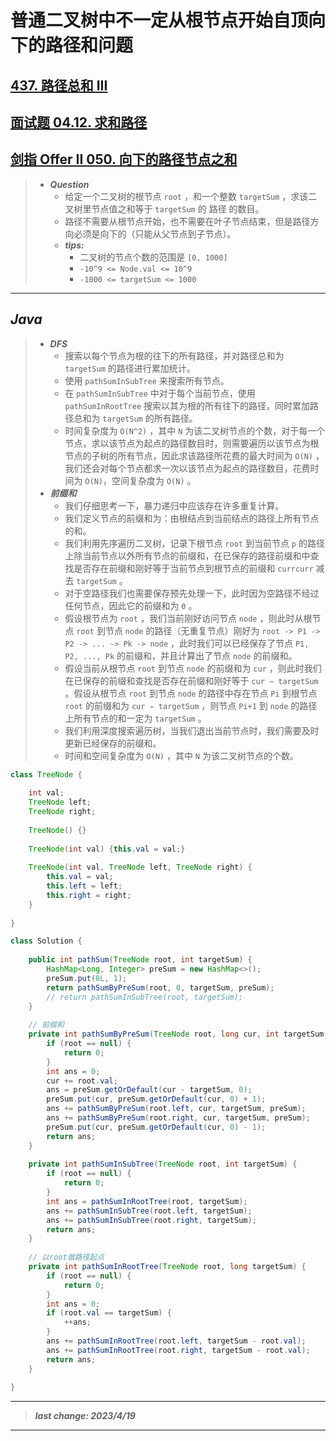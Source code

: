# 普通二叉树中不一定从根节点开始自顶向下的路径和问题

## [437. 路径总和 III](https://leetcode.cn/problems/path-sum-iii/)

## [面试题 04.12. 求和路径](https://leetcode.cn/problems/paths-with-sum-lcci/)

## [剑指 Offer II 050. 向下的路径节点之和](https://leetcode.cn/problems/6eUYwP/)

> - ***Question***
>   - 给定一个二叉树的根节点 `root` ，和一个整数 `targetSum` ，求该二叉树里节点值之和等于 `targetSum` 的 路径 的数目。
>   - 路径不需要从根节点开始，也不需要在叶子节点结束，但是路径方向必须是向下的（只能从父节点到子节点）。
>   - ***tips:***
>     - 二叉树的节点个数的范围是 `[0, 1000]`
>     - `-10^9 <= Node.val <= 10^9`
>     - `-1000 <= targetSum <= 1000`

---

## *Java*

> - ***DFS***
>   - 搜索以每个节点为根的往下的所有路径，并对路径总和为 `targetSum` 的路径进行累加统计。
>   - 使用 `pathSumInSubTree` 来搜索所有节点。
>   - 在 `pathSumInSubTree` 中对于每个当前节点，使用 `pathSumInRootTree` 搜索以其为根的所有往下的路径，同时累加路径总和为 `targetSum` 的所有路径。
>   - 时间复杂度为 `O(N^2)` ，其中 `N` 为该二叉树节点的个数，对于每一个节点，求以该节点为起点的路径数目时，则需要遍历以该节点为根节点的子树的所有节点，因此求该路径所花费的最大时间为 `O(N)` ，我们还会对每个节点都求一次以该节点为起点的路径数目，花费时间为 `O(N)`，空间复杂度为 `O(N)` 。
> - ***前缀和***
>   - 我们仔细思考一下，暴力递归中应该存在许多重复计算。
>   - 我们定义节点的前缀和为：由根结点到当前结点的路径上所有节点的和。
>   - 我们利用先序遍历二叉树，记录下根节点 `root` 到当前节点 `p` 的路径上除当前节点以外所有节点的前缀和，在已保存的路径前缀和中查找是否存在前缀和刚好等于当前节点到根节点的前缀和 `currcurr` 减去 `targetSum` 。
>   - 对于空路径我们也需要保存预先处理一下，此时因为空路径不经过任何节点，因此它的前缀和为 `0` 。
>   - 假设根节点为 `root` ，我们当前刚好访问节点 `node` ，则此时从根节点 `root` 到节点 `node` 的路径（无重复节点）刚好为 `root -> P1 -> P2 -> ... -> Pk -> node` ，此时我们可以已经保存了节点 `P1, P2, ..., Pk` 的前缀和，并且计算出了节点 `node` 的前缀和。
>   - 假设当前从根节点 `root` 到节点 `node` 的前缀和为 `cur` ，则此时我们在已保存的前缀和查找是否存在前缀和刚好等于 `cur − targetSum` 。假设从根节点 `root` 到节点 `node` 的路径中存在节点 `Pi` 到根节点 `root` 的前缀和为 `cur − targetSum` ，则节点 `Pi+1` 到 `node` 的路径上所有节点的和一定为 `targetSum` 。
>   - 我们利用深度搜索遍历树，当我们退出当前节点时，我们需要及时更新已经保存的前缀和。
>   - 时间和空间复杂度为 `O(N)` ，其中 `N` 为该二叉树节点的个数。

```java
class TreeNode {
    
    int val;
    TreeNode left;
    TreeNode right;
    
    TreeNode() {}
    
    TreeNode(int val) {this.val = val;}
    
    TreeNode(int val, TreeNode left, TreeNode right) {
        this.val = val;
        this.left = left;
        this.right = right;
    }
    
}

class Solution {
    
    public int pathSum(TreeNode root, int targetSum) {
        HashMap<Long, Integer> preSum = new HashMap<>();
        preSum.put(0L, 1);
        return pathSumByPreSum(root, 0, targetSum, preSum);
        // return pathSumInSubTree(root, targetSum);
    }
    
    // 前缀和
    private int pathSumByPreSum(TreeNode root, long cur, int targetSum, HashMap<Long, Integer> preSum) {
        if (root == null) {
            return 0;
        }
        int ans = 0;
        cur += root.val;
        ans = preSum.getOrDefault(cur - targetSum, 0);
        preSum.put(cur, preSum.getOrDefault(cur, 0) + 1);
        ans += pathSumByPreSum(root.left, cur, targetSum, preSum);
        ans += pathSumByPreSum(root.right, cur, targetSum, preSum);
        preSum.put(cur, preSum.getOrDefault(cur, 0) - 1);
        return ans;
    }
    
    private int pathSumInSubTree(TreeNode root, int targetSum) {
        if (root == null) {
            return 0;
        }
        int ans = pathSumInRootTree(root, targetSum);
        ans += pathSumInSubTree(root.left, targetSum);
        ans += pathSumInSubTree(root.right, targetSum);
        return ans;
    }
    
    // 以root做路径起点
    private int pathSumInRootTree(TreeNode root, long targetSum) {
        if (root == null) {
            return 0;
        }
        int ans = 0;
        if (root.val == targetSum) {
            ++ans;
        }
        ans += pathSumInRootTree(root.left, targetSum - root.val);
        ans += pathSumInRootTree(root.right, targetSum - root.val);
        return ans;
    }
    
}
```

---

> ***last change: 2023/4/19***

---
